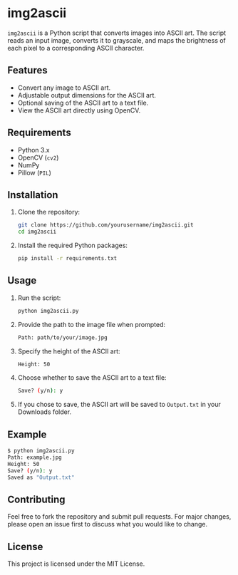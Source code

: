 # img2ascii

`img2ascii` is a Python script that converts images into ASCII art. The script reads an input image, converts it to grayscale, and maps the brightness of each pixel to a corresponding ASCII character.

## Features

- Convert any image to ASCII art.
- Adjustable output dimensions for the ASCII art.
- Optional saving of the ASCII art to a text file.
- View the ASCII art directly using OpenCV.

## Requirements

- Python 3.x
- OpenCV (`cv2`)
- NumPy
- Pillow (`PIL`)

## Installation

1. Clone the repository:
    ```sh
    git clone https://github.com/yourusername/img2ascii.git
    cd img2ascii
    ```

2. Install the required Python packages:
    ```sh
    pip install -r requirements.txt
    ```

## Usage

1. Run the script:
    ```sh
    python img2ascii.py
    ```

2. Provide the path to the image file when prompted:
    ```sh
    Path: path/to/your/image.jpg
    ```

3. Specify the height of the ASCII art:
    ```sh
    Height: 50
    ```

4. Choose whether to save the ASCII art to a text file:
    ```sh
    Save? (y/n): y
    ```

5. If you chose to save, the ASCII art will be saved to `Output.txt` in your Downloads folder.

## Example

```sh
$ python img2ascii.py
Path: example.jpg
Height: 50
Save? (y/n): y
Saved as "Output.txt"
```

## Contributing

Feel free to fork the repository and submit pull requests. For major changes, please open an issue first to discuss what you would like to change.

## License

This project is licensed under the MIT License.
